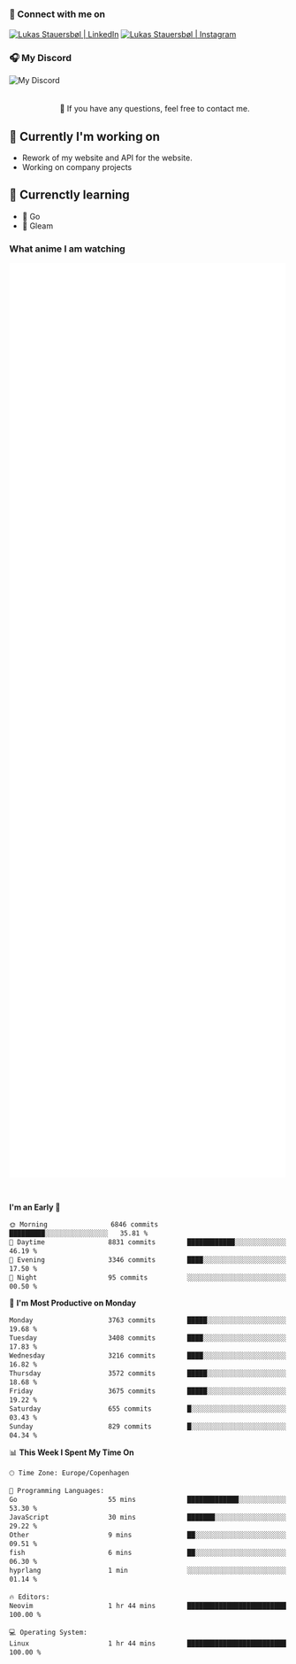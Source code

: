 ### 🔗 Connect with me on
<a href="https://www.instagram.com/lukas_stauersbol" target="_blank"><img align="center" src="https://raw.githubusercontent.com/stauersbol/stauersbol/main/images/instagram.svg" alt="Lukas Stauersbøl | LinkedIn" width="30px"/></a>
<a href="https://www.linkedin.com/in/lukas-stauersbol/" target="_blank"><img align="center" src="https://raw.githubusercontent.com/stauersbol/stauersbol/main/images/linkedin.svg" alt="Lukas Stauersbøl | Instagram" width="30px"/></a>

<p align="center">
 <h3>🎧 My Discord</h3>
 <img align="left" height="55px" src="https://discord.c99.nl/widget/theme-2/147806323323568128.png" alt="My Discord" />
</p>

<br/>
<br/>
<br/>
💬 If you have any questions, feel free to contact me.

## 🔭 Currently I'm working on
- Rework of my website and API for the website.
- Working on company projects
 
## 🌱 Currenctly learning
- 💙 Go
- 💜 Gleam

### What anime I am watching
<a href="https://anilist.co/user/slashiy/" align="center"><img align="center" width="500px" src="metrics.plugin.personal.anilist.svg" /></a>

<br/>

<!--START_SECTION:waka-->
**I'm an Early 🐤** 

```text
🌞 Morning                6846 commits        █████████░░░░░░░░░░░░░░░░   35.81 % 
🌆 Daytime                8831 commits        ████████████░░░░░░░░░░░░░   46.19 % 
🌃 Evening                3346 commits        ████░░░░░░░░░░░░░░░░░░░░░   17.50 % 
🌙 Night                  95 commits          ░░░░░░░░░░░░░░░░░░░░░░░░░   00.50 % 
```
📅 **I'm Most Productive on Monday** 

```text
Monday                   3763 commits        █████░░░░░░░░░░░░░░░░░░░░   19.68 % 
Tuesday                  3408 commits        ████░░░░░░░░░░░░░░░░░░░░░   17.83 % 
Wednesday                3216 commits        ████░░░░░░░░░░░░░░░░░░░░░   16.82 % 
Thursday                 3572 commits        █████░░░░░░░░░░░░░░░░░░░░   18.68 % 
Friday                   3675 commits        █████░░░░░░░░░░░░░░░░░░░░   19.22 % 
Saturday                 655 commits         █░░░░░░░░░░░░░░░░░░░░░░░░   03.43 % 
Sunday                   829 commits         █░░░░░░░░░░░░░░░░░░░░░░░░   04.34 % 
```


📊 **This Week I Spent My Time On** 

```text
🕑︎ Time Zone: Europe/Copenhagen

💬 Programming Languages: 
Go                       55 mins             █████████████░░░░░░░░░░░░   53.30 % 
JavaScript               30 mins             ███████░░░░░░░░░░░░░░░░░░   29.22 % 
Other                    9 mins              ██░░░░░░░░░░░░░░░░░░░░░░░   09.51 % 
fish                     6 mins              ██░░░░░░░░░░░░░░░░░░░░░░░   06.30 % 
hyprlang                 1 min               ░░░░░░░░░░░░░░░░░░░░░░░░░   01.14 % 

🔥 Editors: 
Neovim                   1 hr 44 mins        █████████████████████████   100.00 % 

💻 Operating System: 
Linux                    1 hr 44 mins        █████████████████████████   100.00 % 
```


<!--END_SECTION:waka-->
